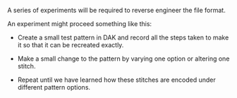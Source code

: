 A series of experiments will be required to reverse engineer the file format.

An experiment might proceed something like this:

* Create a small test pattern in DAK and record all the steps taken to make it
so that it can be recreated exactly.

* Make a small change to the pattern by varying one option or altering one stitch.

* Repeat until we have learned how these stitches are encoded under different pattern options.  
